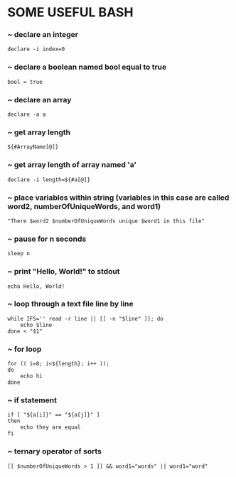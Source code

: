 # SOME USEFUL BASH

### ~ declare an integer
    declare -i index=0

### ~ declare a boolean named bool equal to true
    bool = true

### ~ declare an array
    declare -a a

### ~ get array length
    ${#ArrayName[@]}

### ~ get array length of array named 'a'
    declare -i length=${#a[@]}

### ~ place variables within string (variables in this case are called word2, numberOfUniqueWords, and word1)
    "There $word2 $numberOfUniqueWords unique $word1 in this file"

### ~ pause for n seconds
    sleep n

### ~ print "Hello, World!" to stdout
    echo Hello, World!

### ~ loop through a text file line by line
    while IFS='' read -r line || [[ -n "$line" ]]; do
        echo $line
    done < "$1"

### ~ for loop
    for (( i=0; i<${length}; i++ ));
    do
        echo hi
    done

### ~ if statement
    if [ "${a[i]}" == "${a[j]}" ]
    then
        echo they are equal
    fi

### ~ ternary operator of sorts
    [[ $numberOfUniqueWords > 1 ]] && word1="words" || word1="word"
